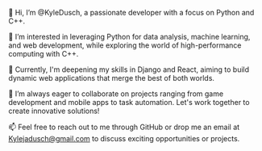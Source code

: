 👋 Hi, I’m @KyleDusch, a passionate developer with a focus on Python and C++.

👀 I’m interested in leveraging Python for data analysis, machine learning, and web development, while exploring the world of high-performance computing with C++.

🌱 Currently, I'm deepening my skills in Django and React, aiming to build dynamic web applications that merge the best of both worlds.

💞️ I’m always eager to collaborate on projects ranging from game development and mobile apps to task automation. Let's work together to create innovative solutions!

📫 Feel free to reach out to me through GitHub or drop me an email at Kylejadusch@gmail.com to discuss exciting opportunities or projects.
